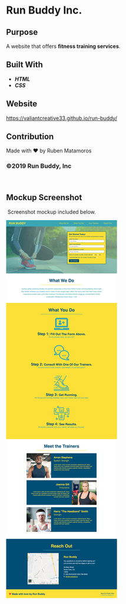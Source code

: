 # Run Buddy Inc.

## Purpose 
​A website that offers **fitness training services**.
​
## Built With
* ***HTML***
* ***CSS***

## Website
https://valiantcreative33.github.io/run-buddy/

## Contribution
Made with ❤️ by Ruben Matamoros

### ©️2019 Run Buddy, Inc
​
## Mockup Screenshot 
​
Screenshot mockup included below.

![Run Buddy Landing Page](/assets/images/run-buddy-mock-up.jpg)